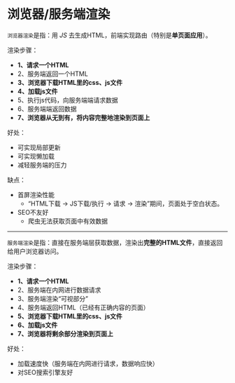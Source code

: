 # 浏览器/服务端渲染
 `浏览器渲染`是指：用 *JS* 去生成HTML，前端实现路由（特别是**单页面应用**）。

 渲染步骤：
  - **1、请求一个HTML**
  - 2、服务端返回一个HTML
  - **3、浏览器下载HTML里的css、js文件**
  - **4、加载js文件**
  - 5、执行js代码，向服务端端请求数据
  - 6、服务端端返回数据
  - **7、浏览器从无到有，将内容完整地渲染到页面上**
 
 好处：
  - 可实现局部更新
  - 可实现懒加载
  - 减轻服务端的压力

 缺点：
  - 首屏渲染性能
    - “HTML下载 -> JS下载/执行 -> 请求 -> 渲染”期间，页面处于空白状态。
  - SEO不友好
    - 爬虫无法获取页面中有效数据

----
 `服务端渲染`是指：直接在服务端层获取数据，渲染出**完整的HTML文件**，直接返回给用户浏览器访问。

 渲染步骤：
  - **1、请求一个HTML**
  - 2、服务端在内网进行数据请求
  - 3、服务端渲染“可视部分”
  - 4、服务端返回HTML（已经有正确内容的页面）
  - **5、浏览器下载HTML里的css、js文件**
  - **6、加载js文件**
  - **7、浏览器将剩余部分渲染到页面上**

 好处：
  - 加载速度快（服务端在内网进行请求，数据响应快）
  - 对SEO搜索引擎友好

